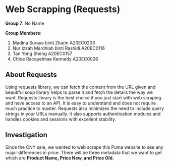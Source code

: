 # **Web Scrapping (Requests)**

**Group 7**: No Name

**Group Members**:
1. Madina Suraya binti Zharin A20EC0203
2. Nur Izzah Mardhiah binti Rashidi A20EC0116
3. Tan Yong Sheng A20EC0157
4. Chloe Racquelmae Kennedy A20EC0026

## About Requests
Using requests library, we can fetch the content from the URL given and beautiful soup library helps to parse it and fetch the details the way we want. Requests library is the best choice if you just start with web scraping and have access to an API. It is easy to understand and does not require much practice to master. Requests also minimizes the need to include query strings in your URLs manually. It also supports authentication modules and handles cookies and sessions with excellent stability.

## Investigation 
Since the CNY sale, we wanted to web scrape this Puma website to see any major differences in price. There will be three metadata that we want to get which are **Product Name, Price New, and Price Old.**
